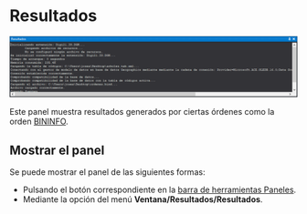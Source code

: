 # Resultados

![Panel de resultados](../../../../.gitbook/assets/panelresultados.png)

Este panel muestra resultados generados por ciertas órdenes como la orden [BININFO](../ventana-de-dibujo/ordenes/b/bininfo.md).

## Mostrar el panel

Se puede mostrar el panel de las siguientes formas:

* Pulsando el botón correspondiente en la [barra de herramientas Paneles](../barras-de-herramientas/paneles.md).
* Mediante la opción del menú **Ventana/Resultados/Resultados**.

